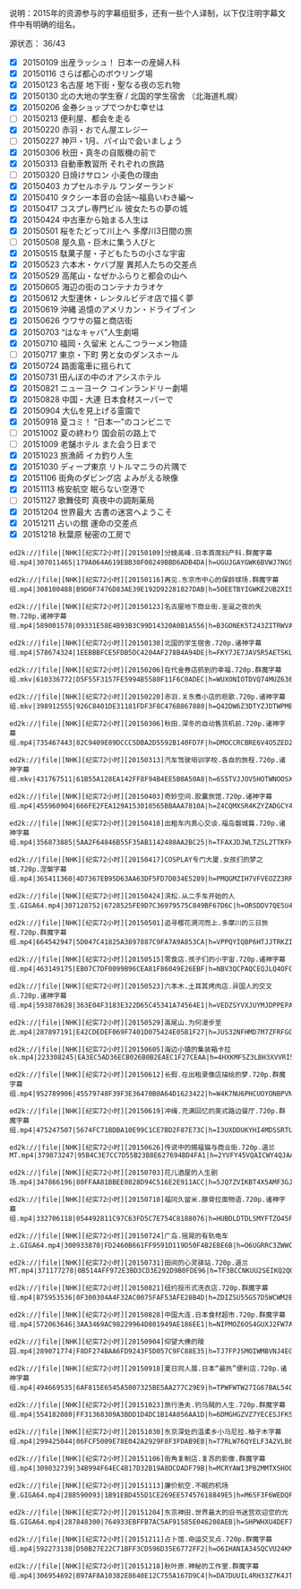 说明：2015年的资源参与的字幕组挺多，还有一些个人译制，以下仅注明字幕文件中有明确的组名。  

源状态：  36/43
- [x] 20150109 出産ラッシュ！ 日本一の産婦人科
- [x] 20150116 さらば都心のボウリング場
- [x] 20150123 名古屋 地下街・聖なる夜の忘れ物
- [x] 20150130 北の大地の学生寮 / 北国的学生宿舍 （北海道札幌）
- [x] 20150206 金券ショップでつかむ幸せは
- [ ] 20150213 便利屋、都会を走る
- [x] 20150220 赤羽・おでん屋エレジー
- [ ] 20150227 神戸・1月、パイ山で会いましょう
- [x] 20150306 秋田・真冬の自販機の前で
- [x] 20150313 自動車教習所 それぞれの旅路
- [ ] 20150320 日焼けサロン 小麦色の理由
- [x] 20150403 カプセルホテル ワンダーランド
- [x] 20150410 タクシー本音の会話〜福島いわき編〜
- [x] 20150417 コスプレ専門ビル 彼女たちの夢の城
- [x] 20150424 中古車から始まる人生は
- [x] 20150501 桜をたどって川上へ 多摩川3日間の旅
- [ ] 20150508 屋久島・巨木に集う人びと
- [x] 20150515 駄菓子屋・子どもたちの小さな宇宙
- [x] 20150523 六本木・ケバブ屋 異邦人たちの交差点
- [x] 20150529 高尾山・なぜかふらりと都会の山へ
- [x] 20150605 海辺の街のコンテナカラオケ
- [x] 20150612 大型連休・レンタルビデオ店で描く夢
- [x] 20150619 沖縄 追憶のアメリカン・ドライブイン
- [x] 20150626 ウワサの猫と商店街
- [x] 20150703 “はなキャバ”人生劇場
- [x] 20150710 福岡・久留米 とんこつラーメン物語
- [ ] 20150717 東京・下町 男と女のダンスホール
- [x] 20150724 路面電車に揺られて
- [x] 20150731 田んぼの中のオアシスホテル
- [x] 20150821 ニューヨーク コインランドリー劇場
- [x] 20150828 中国・大連 日本食材スーパーで
- [x] 20150904 大仏を見上げる霊園で
- [x] 20150918 夏コミ！ “日本一”のコンビニで
- [ ] 20151002 夏の終わり 国会前の路上で
- [ ] 20151009 老舗ホテル また会う日まで
- [x] 20151023 旅漁師 イカ釣り人生
- [x] 20151030 ディープ東京 リトルマニラの片隅で
- [x] 20151106 街角のダビング店 よみがえる映像
- [x] 20151113 格安航空 眠らない空港で
- [ ] 20151127 歌舞伎町 真夜中の調剤薬局
- [x] 20151204 世界最大 古書の迷宮へようこそ
- [x] 20151211 占いの館 運命の交差点
- [x] 20151218 秋葉原 秘密の工房で
```
ed2k://|file|[NHK][纪实72小时][20150109]分娩高峰.日本首席妇产科.群魔字幕组.mp4|307011465|179A064A619EBB30F08249BBD6ADB4DA|h=UGUJGAYGWK6BVWJ7NGSPVCL4J2TJ4N2R|/

ed2k://|file|[NHK][纪实72小时][20150116]再见.东京市中心的保龄球场.群魔字幕组.mp4|308100488|B9D0F7476D83AE39E192D92281827DAB|h=5OEETBYIGWKE2UB2XIS5RABXZQHFKL4P|/

ed2k://|file|[NHK][纪实72小时][20150123]名古屋地下商业街.圣诞之夜的失物.720p.诸神字幕组.mp4|589001578|09331E58E4B93B3C99D14320A0B1A556|h=B3GONEK5T243ZITRWVA4RSBISE534QPW|/

ed2k://|file|[NHK][纪实72小时][20150130]北国的学生宿舍.720p.诸神字幕组.mp4|578674324|1EEBBBFCE5FDB5DC4204AF278B4A94DE|h=FKY7JE7JAV5R5AETSKLCAAGR5A7LVGRY|/

ed2k://|file|[NHK][纪实72小时][20150206]在代金券店抓到的幸福.720p.群魔字幕组.mkv|610336772|D5F55F3157FE5994B5580F11F6C0ADEC|h=WUXONIOTDVQ74MUZ6364AOXLG2D277EO|/

ed2k://|file|[NHK][纪实72小时][20150220]赤羽.关东煮小店的悲歌.720p.诸神字幕组.mkv|398912555|926C8401DE31181FDF3F8C476B867880|h=Q42DW6Z3DTYZJDTWPMBDLWVDNXGYDGID|/

ed2k://|file|[NHK][纪实72小时][20150306]秋田.深冬的自动售货机前.720p.诸神字幕组.mp4|735467443|82C9409E89DCCC5DBA2D5592B140FD7F|h=DMOCCRCBRE6V4O5ZED252B5RY4BYG3WY|/

ed2k://|file|[NHK][纪实72小时][20150313]汽车驾驶培训学校.各自的旅程.720p.诸神字幕组.mkv|431767511|61B55A128EA142FF8F94B4EE5B0A50A8|h=6S5TVJJOV5HOTWNOOSXLFPYG6I4WPAGY|/

ed2k://|file|[NHK][纪实72小时][20150403]奇妙空间.胶囊旅馆.720p.诸神字幕组.mp4|455960904|666FE2FEA129A153018565BBAAA7810A|h=Z4CQMXSR4KZYZADGCY4ELZ26QXOPOAS6|/

ed2k://|file|[NHK][纪实72小时][20150410]出租车内真心交谈.福岛磐城篇.720p.诸神字幕组.mp4|356873885|5AA2F64846B55F35AB1142480AA2BC25|h=TFAXJDJWLTZSL2TTKFHYAOL54523CABF|/

ed2k://|file|[NHK][纪实72小时][20150417]COSPLAY专门大厦.女孩们的梦之城.720p.涅槃字幕组.mp4|365411360|4D7367EB95D63AA63DF5FD7D034E5289|h=PMQGMZIH7VFVEOZZ3RRG3NFV54CQS4LN|/

ed2k://|file|[NHK][纪实72小时][20150424]滨松.从二手车开始的人生.GIGA64.mp4|307128752|6728525FE9D7C36979575C849BF67D6C|h=ORSDDV7QE5U446WHCHHGROWRDOVXYBC4|/

ed2k://|file|[NHK][纪实72小时][20150501]追寻樱花溯河而上.多摩川的三日旅程.720p.群魔字幕组.mp4|664542947|5D047C41825A3897887C9FA7A9A853CA|h=VPPQYIQBP6HTJJTRKZIJWIOVJH2ZVWGM|/

ed2k://|file|[NHK][纪实72小时][20150515]零食店.孩子们的小宇宙.720p.诸神字幕组.mp4|463149175|EB07C7DF0099B96CEA81F86049E26EBF|h=NBV3QCPAQCEQJLQ4OFC3IYGZ4CU2V6YS|/

ed2k://|file|[NHK][纪实72小时][20150523]六本木.土耳其烤肉店.异国人的交叉点.720p.诸神字幕组.mp4|593878628|363E04F3183E322D65C45341A74564E1|h=VEDZSYVXJUYMJDPPEPATXPXLAT4M5VMQ|/

ed2k://|file|[NHK][纪实72小时][20150529]高尾山.为何漫步至此.mp4|287897191|E42CDEDEF069F7401D075424E05B1F27|h=JUS32NFHMD7M7ZFRFGGY46ETRQ7GPCHQ|/

ed2k://|file|[NHK][纪实72小时][20150605]海边小镇的集装箱卡拉ok.mp4|223308245|EA3EC5AD36ECB026B0B2EAEC1F27CEAA|h=4HXKMFSZ3LBH3XVVRI5RGFKE6NKBCCOI|/

ed2k://|file|[NHK][纪实72小时][20150612]长假.在出租录像店描绘的梦.720p.群魔字幕组.mp4|952789906|45579748F39F3E36470B0A64D1623422|h=W4K7NU6PHCUOYONBPVNAU5ISHEZTWAF6|/

ed2k://|file|[NHK][纪实72小时][20150619]冲绳.充满回忆的美式路边餐厅.720p.群魔字幕组.mp4|475247507|5674FC71BDBA10E99C1CE7BD2F87E73C|h=I3UXDDUKYHI4MDSSRTUED43RICWYDEQT|/

ed2k://|file|[NHK][纪实72小时][20150626]传说中的赐福猫与商业街.720p.道兰MT.mp4|379873247|95B4C3E7CC7D55B23B8E627694BD4FA1|h=2YVFY45VQAICWY4QJAALVJYO63533WKB|/

ed2k://|file|[NHK][纪实72小时][20150703]花儿酒屋的人生剧场.mp4|347866196|80FFAA81BBEE0828D94C516E2E911ACC|h=5JQ7ZVIKBT4X5AMF3GJ5W3EYMSCHBSY2|/

ed2k://|file|[NHK][纪实72小时][20150710]福冈久留米.豚骨拉面物语.720p.诸神字幕组.mp4|332706118|054492811C97C63FD5C7E754C8188076|h=HUBDLDTDLSMYFTZO45PORXTTWBFAZCRA|/

ed2k://|file|[NHK][纪实72小时][20150724]广岛.摇晃的有轨电车上.GIGA64.mp4|300933870|FD2460B661FF9591D119D50F4B2EBE6B|h=O6UGRRC3ZWWCWPM4QEAZLKMV73PSNOCX|/

ed2k://|file|[NHK][纪实72小时][20150731]田间的心灵驿站.720p.道兰MT.mp4|371177278|0B514AFF972E3BD3CD3E292D9B0FDE96|h=TF3BCCNKUU2SEIKQ2QOXCLXQYNLKNBEW|/

ed2k://|file|[NHK][纪实72小时][20150821]纽约投币式洗衣店.720p.群魔字幕组.mp4|875953536|0F300304A4F32AC0075FAF53AFE28B4D|h=ZDIZSU55GS7D5WCWM2BBZLF5FROUH4GM|/

ed2k://|file|[NHK][纪实72小时][20150828]中国大连.日本食材超市.720p.群魔字幕组.mp4|572063646|3AA3469AC98229964D801949AE186EE1|h=NIPMOZ6OS4GUXJ2FW7AMNSOEXAJRBPW2|/

ed2k://|file|[NHK][纪实72小时][20150904]仰望大佛的陵园.mp4|289071774|F8DF274BAA6FD9243F5D057C9FC88E35|h=TJ7FPJSMOIWMBVNJ4EG22ZRYDCIDHIJB|/

ed2k://|file|[NHK][纪实72小时][20150918]夏日同人展.日本“最热”便利店.720p.诸神字幕组.mp4|494669535|6AF815E6545A5007325BE5AA277C29E9|h=TPWFWTW27IG67BAL54CO37KLLUO7KM2F|/

ed2k://|file|[NHK][纪实72小时][20151023]旅行渔夫.钓乌贼的人生.720p.群魔字幕组.mp4|554182080|FF31368309A3BDD1D4DC1B14A056AA1D|h=6DMGHGZVZ7YECESJFKSLYH62NAPENBOR|/

ed2k://|file|[NHK][纪实72小时][20151030]东京深处的温柔乡小马尼拉.柚子木字幕组.mp4|299425044|06FCF5009E78E042A2929F8F3FDAB9EB|h=T7RLW76QYELF3A2VLB6PWIK26UWMKIW2|/

ed2k://|file|[NHK][纪实72小时][20151106]街角复制店.复苏的影像.群魔字幕组.mp4|309032739|34B994F64EC4B17D32B19A8DCDADF79B|h=MCRYAWI3PB2MMTXSHOGYQEFN6PKS22B5|/

ed2k://|file|[NHK][纪实72小时][20151113]廉价航空.不眠的机场里.GIGA64.mp4|288590093|1B91EBD455D1CE269EE57457618849E5|h=M6SF3F6WEDQFVFFKEIMPEHZ6J47ODKQ6|/

ed2k://|file|[NHK][纪实72小时][20151204]东京神田.世界最大的旧书迷宫欢迎您的光临.GIGA64.mp4|287848300|764933EBFFB7AC5AF91585E046208AEB|h=SHPWHXU4DEF7YVDBSOLP4KATMZB24OUH|/

ed2k://|file|[NHK][纪实72小时][20151211]占卜馆.命运交叉点.720p.群魔字幕组.mp4|592273138|D50B27E22C71BFF3CD596D35E6772FF2|h=O6IHANIA34SQCVU24KMMVUUCQ2F677PD|/

ed2k://|file|[NHK][纪实72小时][20151218]秋叶原.神秘的工作室.群魔字幕组.mp4|306954692|B97AF8A10382E8640E12C755A167D9C4|h=DA7DUUIL4RH33Z7K4JT46UDIQKB6H5AU|/
```

